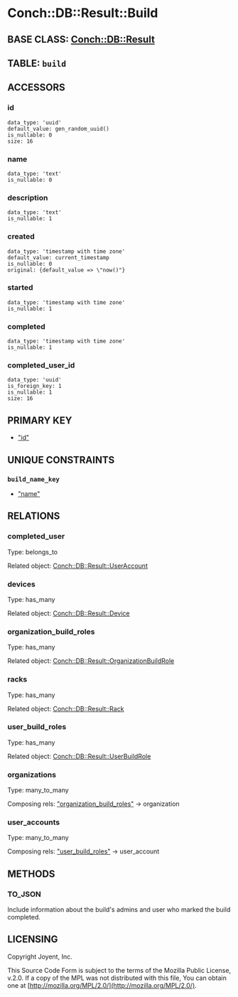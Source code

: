 # Conch::DB::Result::Build

## BASE CLASS: [Conch::DB::Result](../modules/Conch%3A%3ADB%3A%3AResult)

## TABLE: `build`

## ACCESSORS

### id

```
data_type: 'uuid'
default_value: gen_random_uuid()
is_nullable: 0
size: 16
```

### name

```
data_type: 'text'
is_nullable: 0
```

### description

```
data_type: 'text'
is_nullable: 1
```

### created

```
data_type: 'timestamp with time zone'
default_value: current_timestamp
is_nullable: 0
original: {default_value => \"now()"}
```

### started

```
data_type: 'timestamp with time zone'
is_nullable: 1
```

### completed

```
data_type: 'timestamp with time zone'
is_nullable: 1
```

### completed\_user\_id

```
data_type: 'uuid'
is_foreign_key: 1
is_nullable: 1
size: 16
```

## PRIMARY KEY

- ["id"](#id)

## UNIQUE CONSTRAINTS

### `build_name_key`

- ["name"](#name)

## RELATIONS

### completed\_user

Type: belongs\_to

Related object: [Conch::DB::Result::UserAccount](../modules/Conch%3A%3ADB%3A%3AResult%3A%3AUserAccount)

### devices

Type: has\_many

Related object: [Conch::DB::Result::Device](../modules/Conch%3A%3ADB%3A%3AResult%3A%3ADevice)

### organization\_build\_roles

Type: has\_many

Related object: [Conch::DB::Result::OrganizationBuildRole](../modules/Conch%3A%3ADB%3A%3AResult%3A%3AOrganizationBuildRole)

### racks

Type: has\_many

Related object: [Conch::DB::Result::Rack](../modules/Conch%3A%3ADB%3A%3AResult%3A%3ARack)

### user\_build\_roles

Type: has\_many

Related object: [Conch::DB::Result::UserBuildRole](../modules/Conch%3A%3ADB%3A%3AResult%3A%3AUserBuildRole)

### organizations

Type: many\_to\_many

Composing rels: ["organization\_build\_roles"](#organization_build_roles) -> organization

### user\_accounts

Type: many\_to\_many

Composing rels: ["user\_build\_roles"](#user_build_roles) -> user\_account

## METHODS

### TO\_JSON

Include information about the build's admins and user who marked the build completed.

## LICENSING

Copyright Joyent, Inc.

This Source Code Form is subject to the terms of the Mozilla Public License,
v.2.0. If a copy of the MPL was not distributed with this file, You can obtain
one at [http://mozilla.org/MPL/2.0/](http://mozilla.org/MPL/2.0/).
